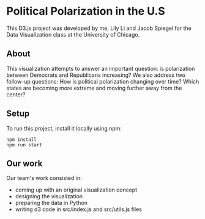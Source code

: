 # Political Polarization in the U.S

This D3.js project was developed by me, Lily Li and Jacob Spiegel for the Data Visualization class at the University of Chicago.

## About

This visualization attempts to answer an important question: is polarization between Democrats and Republicans increasing? We also address two follow-up questions: How is political polarization changing over time? Which states are becoming more extreme and moving further away from the center?

## Setup

To run this project, install it locally using npm: 

```
npm install
npm run start
```

## Our work

Our team's work consisted in:

* coming up with an original visualization concept
* designing the visualization
* preparing the data in Python
* writing d3 code in src/index.js and src/utils.js files
